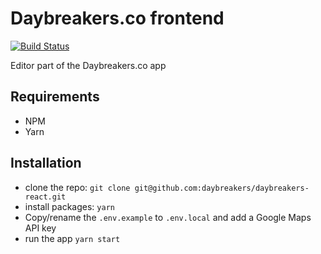 # Daybreakers.co frontend

[![Build Status](https://travis-ci.org/daybreakers-co/frontend.svg?branch=master)](https://travis-ci.org/daybreakers-co/frontend)

Editor part of the Daybreakers.co app

## Requirements

* NPM
* Yarn

## Installation

* clone the repo: `git clone git@github.com:daybreakers/daybreakers-react.git`
* install packages: `yarn`
* Copy/rename the `.env.example` to `.env.local` and add a Google Maps API key
* run the app `yarn start`
